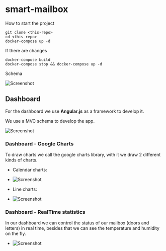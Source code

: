 # smart-mailbox

How to start the project

```
git clone <this-repo>
cd <this-repo>
docker-compose up -d
````

If there are changes
```
docker-compose build
docker-compose stop && docker-compose up -d
```
Schema

![Screenshot](images/Smart-mailbox2.png)


## Dashboard

For the dashboard we use **Angular.js** as a framework to develop it.

We use a MVC schema to develop the app.

![Screenshot](images/mvc-framework.png)

### Dashboard - Google Charts

To draw charts we call the google charts library, with it we draw 2 different kinds of charts.


* Calendar charts:
* ![Screenshot](images/cchart.png)

* Line charts:
* ![Screenshot](images/tchart.png)

### Dashboard - RealTime statistics

In our dashboard we can control the status of our mailbox (doors and letters) in real time, besides that we can see the temperature and humidity on the fly.

* ![Screenshot](images/realtimes.png) 